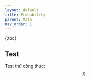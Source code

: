 ```yaml
---
layout: default
title: Probability
parent: Math
nav_order: 1
---
```

{:toc}

## Test
Test thử công thức:
$$X$$
